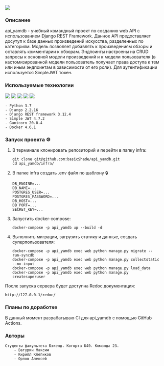 <img src="https://github.com/basicshade/yamdb_final/actions/workflows/yamdb_workflow/badge.svg" />

### Описание
api_yamdb - учебный командный проект по созданию web API с использованием Django REST Framework. Данное API предоставляет досутуп к базе данных произведений искусства, разделенных по категориям. Модель позволяет добавлять к произведениям обзоры и оставлять комментарии к обзорам. Эндпоинты настроены на CRUD запросы к основной модели произведений и к модели пользователя (в кастомизированной модели пользователь получает права доступа к тем или иным эндпоинтам в зависимости от его роли). Для аутентификации используется SimpleJWT токен.

### Используемые технологии
<img src="https://img.shields.io/badge/Python-FFD43B?style=for-the-badge&logo=python&logoColor=blue" /> <img src="https://img.shields.io/badge/Django-092E20?style=for-the-badge&logo=django&logoColor=green" /> <img src="https://img.shields.io/badge/django%20rest-ff1709?style=for-the-badge&logo=django&logoColor=white" /> <img src="https://img.shields.io/badge/JWT-000000?style=for-the-badge&logo=JSON%20web%20tokens&logoColor=white" /> <img src="https://img.shields.io/badge/Docker-2CA5E0?style=for-the-badge&logo=docker&logoColor=white" />

    - Python 3.7
    - Django 2.2.16
    - Django REST framework 3.12.4
    - Simple JWT 4.7.2
    - Gunicorn 20.0.4
    - Docker 4.6.1


### Запуск проекта ⚙️
1. В терминале клонировать репозиторий и перейти в папку infra:
    ```
    git clone git@github.com:basicShade/api_yamdb.git
    cd api_yamdb/infra/
    ```
2. В папке infra создать .env файл по шаблону 🔒
    ```
    DB_ENGINE=...
    DB_NAME=...
    POSTGRES_USER=...
    POSTGRES_PASSWORD=...
    DB_HOST=...
    DB_PORT=...
    SECRET_KEY=...
    ```

3. Запустить docker-compose:
    ```
    docker-compose -p api_yamdb up --build -d
    ```

4. Выполнить миграции, загрузить статику и данные, создать суперпользователя:
    ```
    docker-compose -p api_yamdb exec web python manage.py migrate --run-syncdb
    docker-compose -p api_yamdb exec web python manage.py collectstatic --no-input
    docker-compose -p api_yamdb exec web python manage.py load_data
    docker-compose -p api_yamdb exec web python manage.py createsuperuser
    ```

После запуска сервера будет доступна Redoc документация:
```
http://127.0.0.1/redoc/
```

### Планы по доработке
В данный момент разрабатываю CI для api_yamdb с помощью GitHub Actions.

### Авторы
```
Студенты факультета Бэкенд. Когорта №40. Команда 23.
    - Вагурин Максим
    - Кирилл Клепиков
    - Орлов Алексей
```
